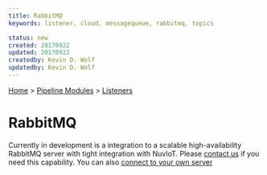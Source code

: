 ```yaml
---
title: RabbitMQ
keywords: listener, cloud, messagequeue, rabbitmq, topics

status: new
created: 20170922
updated: 20170922
createdby: Kevin D. Wolf
updatedby: Kevin D. Wolf
---
```

[Home](../../Index.md) > [Pipeline Modules](../Index.md) > [Listeners](../Listener.md)

# RabbitMQ


Currently in development is a integration to a scalable high-availability RabbitMQ server with tight integration with NuvIoT.  Please [contact us](http://support.nuviot.com) if you need this capability.
You can also [connect to your own server](MSMQClient.md)